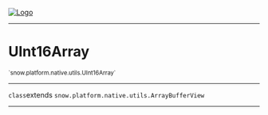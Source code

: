 
[![Logo](../../../../../images/logo.png)](../../../../../api/index.html)

---



<h1>UInt16Array</h1>
<small>`snow.platform.native.utils.UInt16Array`</small>



---

`class`extends <code><span>snow.platform.native.utils.ArrayBufferView</span></code>

---

&nbsp;
&nbsp;

